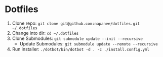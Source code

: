 # Dotfiles

1. Clone repo: `git clone git@github.com:napanee/dotfiles.git ~/.dotfiles`
2. Change into dir: `cd ~/.dotfiles`
3. Clone Submodules: `git submodule update --init --recursive`
    - Update Submodules: `git submodule update --remote --recursive`
4. Run installer: `./dotbot/bin/dotbot -d . -c ./install.config.yml`
